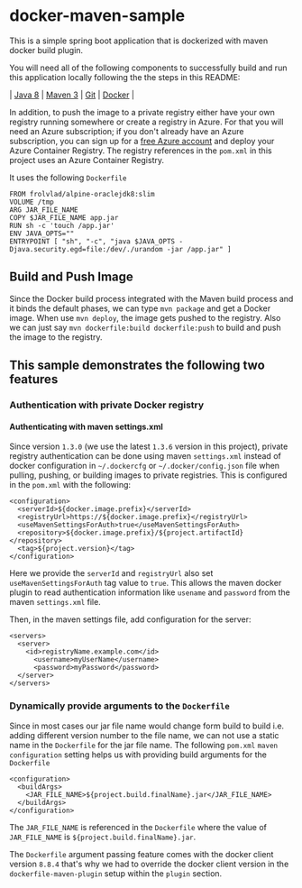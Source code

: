 # docker-maven-sample

This is a simple spring boot application that is dockerized with maven docker build plugin.

You will need all of the following components to successfully build and run this application locally following the the steps in this README:

| [Java 8](http://java.oracle.com/) | [Maven 3](http://maven.apache.org/) | [Git](https://github.com/) | [Docker](https://www.docker.com/) |

In addition, to push the image to a private registry either have your own registry running somewhere or create a registry in Azure. For that you will need an Azure subscription; if you don't already have an Azure subscription, you can sign up for a [free Azure account](https://azure.microsoft.com/pricing/free-trial/) and deploy your Azure Container Registry. The registry references in the `pom.xml` in this project uses an Azure Container Registry.


It uses the following `Dockerfile`
```
FROM frolvlad/alpine-oraclejdk8:slim
VOLUME /tmp
ARG JAR_FILE_NAME
COPY $JAR_FILE_NAME app.jar
RUN sh -c 'touch /app.jar'
ENV JAVA_OPTS=""
ENTRYPOINT [ "sh", "-c", "java $JAVA_OPTS -Djava.security.egd=file:/dev/./urandom -jar /app.jar" ]
```
## Build and Push Image
Since the Docker build process integrated with the Maven build process and it binds the default phases, we can type `mvn package` and get a Docker image. When use `mvn deploy`, the image gets pushed to the registry. Also we can just say `mvn dockerfile:build dockerfile:push` to build and push the image to the registry.

## This sample demonstrates the following two features

### Authentication with private Docker registry

#### Authenticating with maven settings.xml

Since version `1.3.0` (we use the latest `1.3.6` version in this project), private registry authentication can be done using maven `settings.xml` instead of docker configuration in `~/.dockercfg` or `~/.docker/config.json` file when pulling, pushing, or building images to private registries. This is configured in the `pom.xml` with the following:
```
<configuration>
  <serverId>${docker.image.prefix}</serverId>
  <registryUrl>https://${docker.image.prefix}</registryUrl>
  <useMavenSettingsForAuth>true</useMavenSettingsForAuth>
  <repository>${docker.image.prefix}/${project.artifactId}</repository>
  <tag>${project.version}</tag>
</configuration>
```

Here we provide the `serverId` and `registryUrl` also set `useMavenSettingsForAuth` tag value to `true`. This allows the maven docker plugin to read authentication information like `usename` and `password` from the maven `settings.xml` file.

Then, in the maven settings file, add configuration for the server:

```
<servers>
  <server>
    <id>registryName.example.com</id>
      <username>myUserName</username>
      <password>myPassword</password>
  </server>
</servers>
```

### Dynamically provide arguments to the `Dockerfile`

Since in most cases our jar file name would change form build to build i.e. adding different version number to the file name, we can not use a static name in the `Dockerfile` for the jar file name. The following `pom.xml` `maven` `configuration` setting helps us with providing build arguments for the `Dockerfile`

```
<configuration>
  <buildArgs>
    <JAR_FILE_NAME>${project.build.finalName}.jar</JAR_FILE_NAME>
  </buildArgs>
</configuration>
```

The `JAR_FILE_NAME` is referenced in the `Dockerfile` where the value of `JAR_FILE_NAME` is  `${project.build.finalName}.jar`.

The `Dockerfile` argument passing feature comes with the docker client version `8.8.4` that's why we had to override the docker client version in the `dockerfile-maven-plugin` setup within the `plugin` section.
